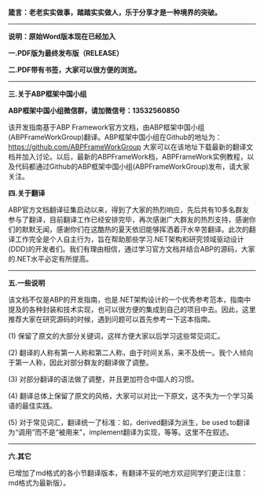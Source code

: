 **箴言：老老实实做事，踏踏实实做人，乐于分享才是一种境界的突破。**
                                                          
----------

**说明：原始Word版本现在已经加入**


**一.PDF版为最终发布版（RELEASE）**


**二.PDF带有书签，大家可以很方便的浏览。**


----------


**三.关于ABP框架中国小组**

****ABP框架中国小组微信群，请加微信号：13532560850**** 

该开发指南基于ABP Framework官方文档，由ABP框架中国小组(ABPFrameWorkGroup)翻译。ABP框架中国小组在Github的地址为：https://github.com/ABPFrameWorkGroup 大家可以在该地址下载最新的翻译文档并加入讨论。以后，最新的ABPFrameWork档，ABPFrameWork实例教程，以及代码都通过Github的ABP框架中国小组(ABPFrameWorkGroup)发布，请大家关注。

**四.关于翻译**

ABP官方文档翻译征集启动以来，得到了大家的热烈响应，先后共有10多名群友参与了翻译，目前翻译工作已经安排完毕，再次感谢广大群友的热烈支持，感谢你们的默默无闻，感谢你们在这酷热的夏天依旧能够挥洒着汗水辛苦翻译。此次的翻译工作完全是个人自主行为，旨在帮助那些学习.NET架构和研究领域驱动设计(DDD)的开发者们。我们有理由相信，通过学习官方文档并结合ABP的源码，大家的.NET水平必定有所提高。

----------


**五.一些说明**

该文档不仅是ABP的开发指南，也是.NET架构设计的一个优秀参考范本，指南中提及的各种封装和技术实现，也可以很方便的集成到自己的项目中去。因此，这里推荐大家在研究源码的时候，遇到问题可以首先参考一下这本指南。

(1) 保留了原文的大部分关键词，这样方便大家以后学习这些常见词汇。

(2) 翻译的人称有第一人称和第二人称，由于时间关系，来不及统一。我个人倾向于第一人称，因此对部分群友的翻译做了调整。

(3) 对部分翻译的语法做了调整，并且更加符合中国人的习惯。

(4) 翻译总体上保留了原文的风格，大家可以对比一下原文，这不失为一个学习英语的最佳实践。

(5) 对于常见词汇，翻译统一了标准：如，derived翻译为派生，be used to翻译为“调用”而不是“被用来”，implement翻译为实现，等等。这里不在叙述。

----------

**六.其它**

已增加了md格式的各小节翻译版本，有翻译不妥的地方欢迎同学们更正(注意：md格式为最新版）。
